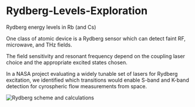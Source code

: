 # Rydberg-Levels-Exploration
Rydberg energy levels in Rb (and Cs)

One class of atomic device is a Rydberg sensor
which can detect faint RF, microwave, and THz fields. 

The field sensitivity and resonant frequency depend on the coupling laser
choice and the appropriate excited states chosen.

In a NASA project evaluating a widely tunable set of lasers
for Rydberg excitation, we identified which transitions would enable
S-band and K-band detection for cyrospheric flow measurements from space. 

![Rydberg scheme and calculations](https://user-images.githubusercontent.com/30641156/226087635-62df3ce5-6a1e-4c4a-9af7-c24e501d0820.png)

